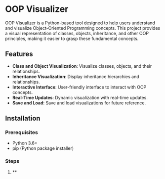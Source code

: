 # OOP Visualizer

OOP Visualizer is a Python-based tool designed to help users understand and visualize Object-Oriented Programming concepts. This project provides a visual representation of classes, objects, inheritance, and other OOP principles, making it easier to grasp these fundamental concepts.

## Features

- **Class and Object Visualization**: Visualize classes, objects, and their relationships.
- **Inheritance Visualization**: Display inheritance hierarchies and relationships.
- **Interactive Interface**: User-friendly interface to interact with OOP concepts.
- **Real-Time Updates**: Dynamic visualization with real-time updates.
- **Save and Load**: Save and load visualizations for future reference.

## Installation

### Prerequisites

- Python 3.6+
- pip (Python package installer)

### Steps

1. **




